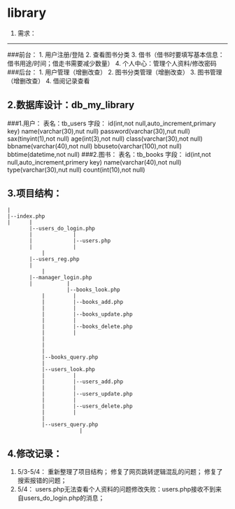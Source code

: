 # library

1. 需求：<br>
---------
###前台：
		1. 用户注册/登陆
		2. 查看图书分类
		3. 借书（借书时要填写基本信息：借书用途/时间；借走书需要减少数量）
		4. 个人中心：管理个人资料/修改密码
###后台：
		1. 用户管理（增删改查）
		2. 图书分类管理（增删改查）
		3. 图书管理（增删改查）
		4. 借阅记录查看


2.数据库设计：db_my_library
---------
###1.用户：
		表名：tb_users
		字段：	id(int,not null,auto_increment,primary key)
			name(varchar(30),nut null)
			password(varchar(30),nut null)
			sax(tinyint(1),not null)
			age(int(3),not null)
			class(varchar(30),not null)
			bbname(varchar(40),not null)
			bbuseto(varchar(100),not null)
			bbtime(datetime,not null)
###2.图书：
		表名：tb_books
		字段：	id(int,not null,auto_increment,primery key)
			name(varchar(40),not null)
			type(varchar(30),nut null)
			count(int(10),not null)


3.项目结构：
-----------
	|
	|--index.php	 
	|      |
	       |--users_do_login.php
	       |             |
	       |             |--users.php
	       |             |
               |
	       |--users_reg.php
	       |
               |
	       |--manager_login.php
	       |           |
	                   |--books_look.php
			   |         |
			   |         |--books_add.php
			   |         |
			   |         |--books_update.php 
			   |         |
			   |         |--books_delete.php
			   |         |
			   |
			   |
			   |
			   |--books_query.php
			   |
			   |--users_look.php
			   |         |
			   |         |--users_add.php
			   |         |
			   |         |--users_update.php 
			   |         |
			   |         |--users_delete.php
			   |         |
			   |
			   |--users_query.php
                           |


4.修改记录：
--------------
  1. 5/3-5/4：
      重新整理了项目结构；
      修复了网页跳转逻辑混乱的问题；
      修复了搜索报错的问题；
  2. 5/4：
      users.php无法查看个人资料的问题修改失败：users.php接收不到来自users_do_login.php的消息；

